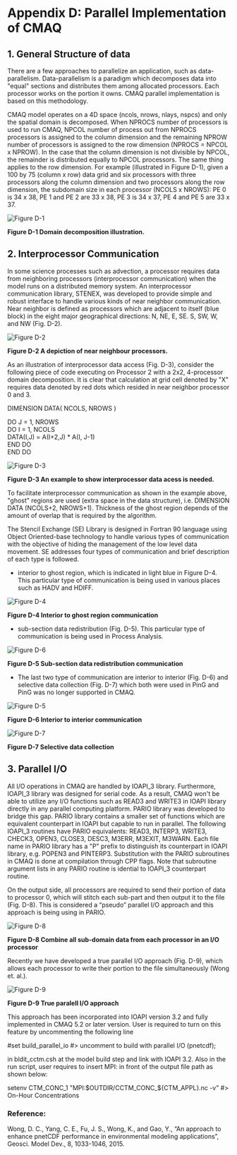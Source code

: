 


# Appendix D: Parallel Implementation of CMAQ

## 1. General Structure of data

There are a few approaches to parallelize an application, such as data-parallelism. Data-parallelism is a paradigm which decomposes data into "equal" sections and distributes them among allocated processors. Each processor works on the portion it owns. CMAQ parallel implementation is based on this methodology.

CMAQ model operates on a 4D space (ncols, nrows, nlays, nspcs) and only the spatial domain is decomposed. When NPROCS number of processors is used to run CMAQ, NPCOL number of process out from NPROCS processors is assigned to the column dimension and the remaining NPROW number of processors is assigned to the row dimension (NPROCS = NPCOL x NPROW). In the case that the column dimension is not divisible by NPCOL, the remainder is distributed equally to NPCOL processors. The same thing applies to the row dimension. For example (illustrated in Figure D-1), given a 100 by 75 (column x row) data grid and six processors with three processors along the column dimension and two processors along the row dimension, the subdomain size in each processor (NCOLS x NROWS): PE 0 is 34 x 38, PE 1 and PE 2 are 33 x 38, PE 3 is 34 x 37, PE 4 and PE 5 are 33 x 37.

![Figure D-1](./images/FigureD-1.png)

**Figure D-1 Domain decomposition illustration.**

## 2. Interprocessor Communication

In some science processes such as advection, a processor requires data from neighboring processors (interprocessor communication) when the model runs on a distributed memory system. An interprocessor communication library, STENEX, was developed to provide simple and robust interface to handle various kinds of near neighbor communication. Near neighbor is defined as processors which are adjacent to itself (blue block) in the eight major geographical directions: N, NE, E, SE. S, SW, W, and NW (Fig. D-2).

![Figure D-2](./images/FigureD-2.png)

**Figure D-2 A depiction of near neighbour processors.**

As an illustration of interprocessor data access (Fig. D-3), consider the following piece of code executing on Processor 2 with a 2x2, 4-processor domain decomposition. It is clear that calculation at grid cell denoted by "X" requires data denoted by red dots which resided in near neighbor processor 0 and 3.

 DIMENSION DATA( NCOLS, NROWS )</br>

 DO J = 1, NROWS</br>
   DO I = 1, NCOLS</br>
       DATA(I,J) = A(I+2,J) * A(I, J-1)</br>
    END DO</br>
 END DO

 ![Figure D-3](./images/FigureD-3.png)

 **Figure D-3 An example to show interprocessor data acess is needed.**

 To facilitate interprocessor communication as shown in the example above, "ghost" regions are used (extra space in the data structure), i.e. DIMENSION DATA (NCOLS+2, NROWS+1). Thickness of the ghost region depends of the amount of overlap that is required by the algorithm.

 The Stencil Exchange (SE) Library is designed in Fortran 90 language using Object Oriented-base technology to handle various types of communication with the objective of hiding the management of the low level data movement. SE addresses four types of communication and brief description of each type is followed.

 * interior to ghost region, which is indicated in light blue in Figure D-4. This particular type of communication is being used in various places such as HADV and HDIFF.

![Figure D-4](./images/FigureD-4.png)

**Figure D-4 Interior to ghost region communication**

* sub-section data redistribution (Fig. D-5). This particular type of communication is being used in Process Analysis.

![Figure D-6](./images/FigureD-6.png)

**Figure D-5 Sub-section data redistribution communication**

* The last two type of communication are interior to interior (Fig. D-6) and selective data collection (Fig. D-7) which both were used in PinG and PinG was no longer supported in CMAQ.

![Figure D-5](./images/FigureD-5.png)

**Figure D-6 Interior to interior communication**

![Figure D-7](./images/FigureD-7.png)

**Figure D-7 Selective data collection**

## 3. Parallel I/O

All I/O operations in CMAQ are handled by IOAPI_3 library. Furthermore, IOAPI_3 library was designed for serial code. As a result, CMAQ won't be able to utilize any I/O functions such as READ3 and WRITE3 in IOAPI library directly in any parallel computing platform. PARIO library was developed to bridge this gap. PARIO library contains a smaller set of functions which are equivalent counterpart in IOAPI but capable to run in parallel. The following IOAPI_3 routines have PARIO equivalents: READ3, INTERP3, WRITE3, CHECK3, OPEN3, CLOSE3, DESC3, M3ERR, M3EXIT, M3WARN. Each file name in PARIO library has a "P" prefix to distinguish its counterpart in IOAPI library, e.g. POPEN3 and PINTERP3. Substitution with the PARIO subroutines in CMAQ is done at compilation through CPP flags. Note that subroutine argument lists in any PARIO routine is idential to IOAPI_3 counterpart routine.

On the output side, all processors are required to send their portion of data to processor 0, which will stitch each sub-part and then output it to the file (Fig. D-8). This is considered a “pseudo” parallel I/O approach and this approach is being using in PARIO.

![Figure D-8](./images/FigureD-8.png)

**Figure D-8 Combine all sub-domain data from each processor in an I/O processor**

Recently we have developed a true parallel I/O approach (Fig. D-9), which allows each processor to write their portion to the file simultaneously (Wong et. al.).

![Figure D-9](./images/FigureD-9.png)

**Figure D-9 True paralell I/O approach**

This approach has been incorporated into IOAPI version 3.2 and fully implemented in CMAQ 5.2 or later version. User is required to turn on this feature by uncommenting the following line

#set build_parallel_io                 #> uncomment to build with parallel I/O (pnetcdf); 

in bldit_cctm.csh at the model build step and link with IOAPI 3.2. Also in the run script, user requires to insert MPI: in front of the output file path as shown below:

  setenv CTM_CONC_1      "MPI:$OUTDIR/CCTM_CONC_${CTM_APPL}.nc -v"       #> On-Hour Concentrations


### Reference:

Wong, D. C., Yang, C. E., Fu, J. S., Wong, K., and Gao, Y., “An approach to enhance pnetCDF performance in environmental modeling applications”, Geosci. Model Dev., 8, 1033-1046, 2015.
